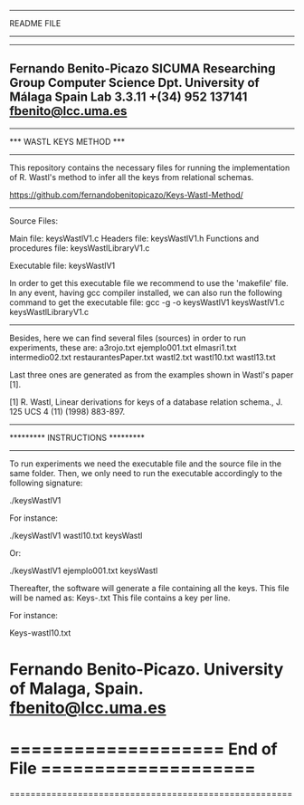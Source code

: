 ***********
README FILE
***********

---------------------------------
Fernando Benito-Picazo
SICUMA Researching Group
Computer Science Dpt.
University of Málaga
Spain
Lab 3.3.11
+(34) 952 137141
fbenito@lcc.uma.es
---------------------------------

*************************
*** WASTL KEYS METHOD ***
*************************

This repository contains the necessary files for running the implementation of R. Wastl's method to infer all the keys from relational schemas.

https://github.com/fernandobenitopicazo/Keys-Wastl-Method/

-------------------------

Source Files:

Main file: keysWastlV1.c
Headers file: keysWastlV1.h
Functions and procedures file: keysWastlLibraryV1.c

Executable file: keysWastlV1

In order to get this executable file we recommend to use the 'makefile' file. 
In any event, having gcc compiler installed, we can also run the following command to get the executable file:
gcc -g -o keysWastlV1 keysWastlV1.c keysWastlLibraryV1.c

--------------------------

Besides, here we can find several files (sources) in order to run experiments, these are:
a3rojo.txt
ejemplo001.txt
elmasri1.txt
intermedio02.txt
restaurantesPaper.txt
wastl2.txt
wastl10.txt
wastl13.txt

Last three ones are generated as from the examples shown in Wastl's paper [1].

[1] R. Wastl, Linear derivations for keys of a database relation schema., J. 125 UCS 4 (11) (1998) 883-897.



********************************
********* INSTRUCTIONS *********
********************************

To run experiments we need the executable file and the source file in the same folder. Then, we only need to run the executable accordingly to the following signature:

./keysWastlV1 <DependenciesFileName> <MethodName> 

For instance:

./keysWastlV1 wastl10.txt keysWastl 

Or:

./keysWastlV1 ejemplo001.txt keysWastl


Thereafter, the software will generate a file containing all the keys. This file will be named as: Keys-<name of source>.txt This file contains a key per line.

For instance:

Keys-wastl10.txt




Fernando Benito-Picazo. University of Malaga, Spain.
fbenito@lcc.uma.es
======================================================

==================== End of File ====================
=
======================================================

